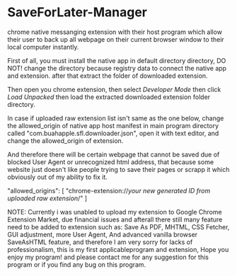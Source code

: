 # SaveForLater-Manager
chrome native messanging extension with their host program which allow their user to back up all  webpage on their current browser window to their local computer instantly.

First of all, you must install the native app in default directory directory, DO NOT! change the directory because registry data to connect the native app and extension. after that extract the folder of downloaded extension.

Then open you chrome extension, then select *Developer Mode* then click *Load Unpacked* then load the extracted downloaded extension folder directory.

In case if uploaded raw extension list isn't same as the one below, change the allowed_origin of native app host manifest in main program directory called "com.buahapple.sfl.downloader.json", open it with text editor, and change the allowed_origin of extension.

And therefore there will be certain webpage that cannot be saved due of blocked User Agent or unrecognized html address, that because some website just doesn't like people trying to save their pages or scrapp it which obviously out of my ability to fix it.

"allowed_origins": [
    "chrome-extension://*your new generated ID from uploaded raw extension*/"
  ]

NOTE:
    Currently i was unabled to upload my extension to Google Chrome Extension Market, due financial issues and afterall
    there still many feature need to be added to extension such as: Save As PDF, MHTML, CSS Fetcher, GUI adjustment, more User         Agent, And advanced vanilla browser SaveAsHTML feature, and therefore I am very sorry for lacks of professionalism, this     is     my first applicableprogram and extension, Hope you enjoy my program! and please contact me for any suggestion for this             program or if you find any bug on this program.
